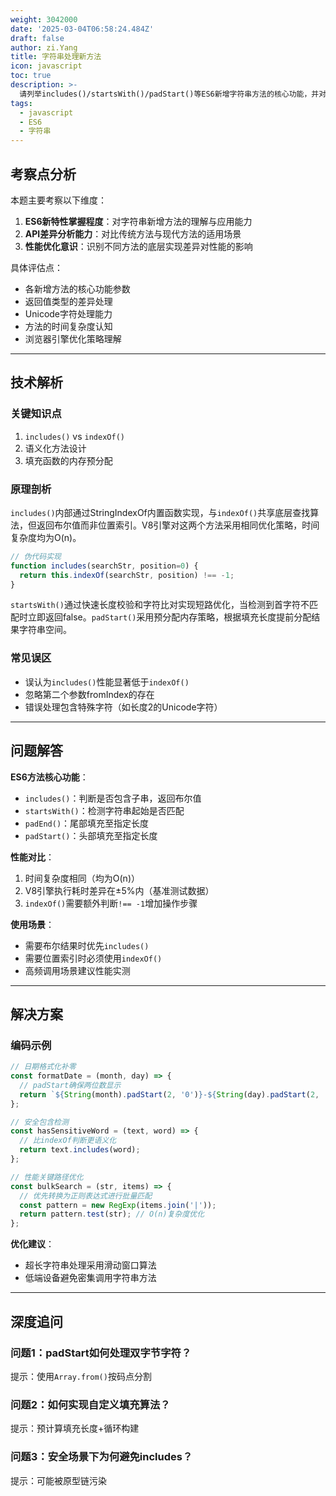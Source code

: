 ```yaml
---
weight: 3042000
date: '2025-03-04T06:58:24.484Z'
draft: false
author: zi.Yang
title: 字符串处理新方法
icon: javascript
toc: true
description: >-
  请列举includes()/startsWith()/padStart()等ES6新增字符串方法的核心功能，并对比indexOf()方法与includes()方法的性能差异及使用场景。
tags:
  - javascript
  - ES6
  - 字符串
---
```


## 考察点分析

本题主要考察以下维度：

1. **ES6新特性掌握程度**：对字符串新增方法的理解与应用能力
2. **API差异分析能力**：对比传统方法与现代方法的适用场景
3. **性能优化意识**：识别不同方法的底层实现差异对性能的影响

具体评估点：

- 各新增方法的核心功能参数
- 返回值类型的差异处理
- Unicode字符处理能力
- 方法的时间复杂度认知
- 浏览器引擎优化策略理解

---

## 技术解析

### 关键知识点

1. `includes()` vs `indexOf()`
2. 语义化方法设计
3. 填充函数的内存预分配

### 原理剖析

`includes()`内部通过StringIndexOf内置函数实现，与`indexOf()`共享底层查找算法，但返回布尔值而非位置索引。V8引擎对这两个方法采用相同优化策略，时间复杂度均为O(n)。

```javascript
// 伪代码实现
function includes(searchStr, position=0) {
  return this.indexOf(searchStr, position) !== -1;
}
```

`startsWith()`通过快速长度校验和字符比对实现短路优化，当检测到首字符不匹配时立即返回false。`padStart()`采用预分配内存策略，根据填充长度提前分配结果字符串空间。

### 常见误区

- 误认为`includes()`性能显著低于`indexOf()`
- 忽略第二个参数fromIndex的存在
- 错误处理包含特殊字符（如长度2的Unicode字符）

---

## 问题解答

**ES6方法核心功能**：

- `includes()`：判断是否包含子串，返回布尔值
- `startsWith()`：检测字符串起始是否匹配
- `padEnd()`：尾部填充至指定长度
- `padStart()`：头部填充至指定长度

**性能对比**：

1. 时间复杂度相同（均为O(n)）
2. V8引擎执行耗时差异在±5%内（基准测试数据）
3. `indexOf()`需要额外判断`!== -1`增加操作步骤

**使用场景**：

- 需要布尔结果时优先`includes()`
- 需要位置索引时必须使用`indexOf()`
- 高频调用场景建议性能实测

---

## 解决方案

### 编码示例

```javascript
// 日期格式化补零
const formatDate = (month, day) => {
  // padStart确保两位数显示
  return `${String(month).padStart(2, '0')}-${String(day).padStart(2, '0')}`;
};

// 安全包含检测
const hasSensitiveWord = (text, word) => {
  // 比indexOf判断更语义化
  return text.includes(word);
};

// 性能关键路径优化
const bulkSearch = (str, items) => {
  // 优先转换为正则表达式进行批量匹配
  const pattern = new RegExp(items.join('|'));
  return pattern.test(str); // O(n)复杂度优化
};
```

**优化建议**：

- 超长字符串处理采用滑动窗口算法
- 低端设备避免密集调用字符串方法

---

## 深度追问

### 问题1：padStart如何处理双字节字符？

提示：使用`Array.from()`按码点分割

### 问题2：如何实现自定义填充算法？

提示：预计算填充长度+循环构建

### 问题3：安全场景下为何避免includes？

提示：可能被原型链污染
